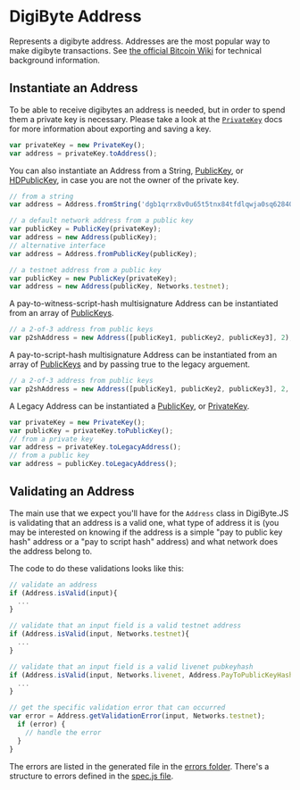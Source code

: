 # DigiByte Address
Represents a digibyte address. Addresses are the most popular way to make digibyte transactions. See [the official Bitcoin Wiki](https://en.bitcoin.it/wiki/Address) for technical background information.

## Instantiate an Address
To be able to receive digibytes an address is needed, but in order to spend them a private key is necessary. Please take a look at the [`PrivateKey`](privatekey.md) docs for more information about exporting and saving a key.  

```javascript
var privateKey = new PrivateKey();
var address = privateKey.toAddress();
```

You can also instantiate an Address from a String, [PublicKey](publickey.md), or [HDPublicKey](hierarchical.md), in case you are not the owner of the private key.

```javascript
// from a string
var address = Address.fromString('dgb1qrrx8v0u65t5tnx84tfdlqwja0sq62840d4h7gy');

// a default network address from a public key
var publicKey = PublicKey(privateKey);
var address = new Address(publicKey);
// alternative interface
var address = Address.fromPublicKey(publicKey);

// a testnet address from a public key
var publicKey = new PublicKey(privateKey);
var address = new Address(publicKey, Networks.testnet);
```

A pay-to-witness-script-hash multisignature Address can be instantiated from an array of [PublicKeys](publickey.md).

```javascript
// a 2-of-3 address from public keys
var p2shAddress = new Address([publicKey1, publicKey2, publicKey3], 2);
```

A pay-to-script-hash multisignature Address can be instantiated from an array of [PublicKeys](publickey.md) and by passing true to the legacy arguement.

```javascript
// a 2-of-3 address from public keys
var p2shAddress = new Address([publicKey1, publicKey2, publicKey3], 2, 'livenet', true);
```

A Legacy Address can be instantiated a [PublicKey](publickey.md), or [PrivateKey](hierarchical.md).

 ```javascript
var privateKey = new PrivateKey();
var publicKey = privateKey.toPublicKey();
 // from a private key
var address = privateKey.toLegacyAddress();
// from a public key
var address = publicKey.toLegacyAddress();
```

## Validating an Address
The main use that we expect you'll have for the `Address` class in DigiByte.JS is validating that an address is a valid one, what type of address it is (you may be interested on knowing if the address is a simple "pay to public key hash" address or a "pay to script hash" address) and what network does the address belong to.

The code to do these validations looks like this:

```javascript
// validate an address
if (Address.isValid(input){
  ...
}

// validate that an input field is a valid testnet address
if (Address.isValid(input, Networks.testnet){
  ...
}

// validate that an input field is a valid livenet pubkeyhash
if (Address.isValid(input, Networks.livenet, Address.PayToPublicKeyHash){
  ...
}

// get the specific validation error that can occurred
var error = Address.getValidationError(input, Networks.testnet);
  if (error) {
    // handle the error
  }
}
```

The errors are listed in the generated file in the [errors folder](https://github.com/digicontributer/digibyte-js/tree/master/lib/errors). There's a structure to errors defined in the [spec.js file](https://github.com/digicontributer/digibyte-js/tree/master/lib/errors/spec.js).
